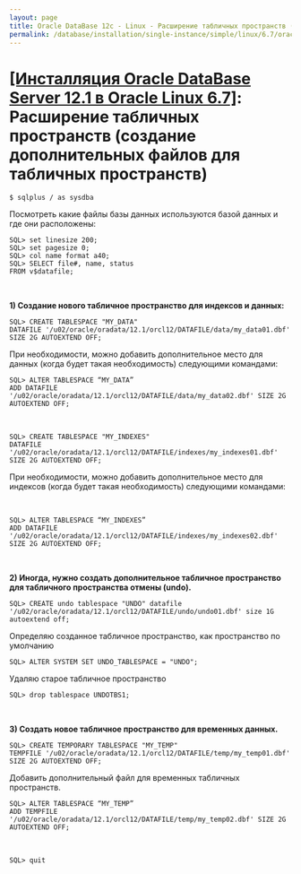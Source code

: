 ```yaml
---
layout: page
title: Oracle DataBase 12c - Linux - Расширение табличных пространств (создание дополнительных файлов для табличных пространств)
permalink: /database/installation/single-instance/simple/linux/6.7/oracle/12.1/oracle-additionals-datafiles/
---
```


# <a href="/database/installation/single-instance/simple/linux/6.7/oracle/12.1/">[Инсталляция Oracle DataBase Server 12.1 в Oracle Linux 6.7]</a>: Расширение табличных пространств (создание дополнительных файлов для табличных пространств)


	$ sqlplus / as sysdba


Посмотреть какие файлы базы данных используются базой данных и где они расположены:


	SQL> set linesize 200;
	SQL> set pagesize 0;
	SQL> col name format a40;
	SQL> SELECT file#, name, status
	FROM v$datafile;


<br/>

**1) Создание нового табличное пространство для индексов и данных:**


	SQL> CREATE TABLESPACE "MY_DATA"
	DATAFILE '/u02/oracle/oradata/12.1/orcl12/DATAFILE/data/my_data01.dbf' SIZE 2G AUTOEXTEND OFF;


При необходимости, можно добавить дополнительное место для данных (когда будет такая необходимость) следующими командами:


	SQL> ALTER TABLESPACE “MY_DATA”
	ADD DATAFILE  '/u02/oracle/oradata/12.1/orcl12/DATAFILE/data/my_data02.dbf' SIZE 2G AUTOEXTEND OFF;

<br/>

	SQL> CREATE TABLESPACE "MY_INDEXES"
	DATAFILE '/u02/oracle/oradata/12.1/orcl12/DATAFILE/indexes/my_indexes01.dbf' SIZE 2G AUTOEXTEND OFF;


При необходимости, можно добавить дополнительное место для индексов (когда будет такая необходимость) следующими командами:


<br/>

	SQL> ALTER TABLESPACE “MY_INDEXES”
	ADD DATAFILE  '/u02/oracle/oradata/12.1/orcl12/DATAFILE/indexes/my_indexes02.dbf' SIZE 2G AUTOEXTEND OFF;


<br/>

**2) Иногда, нужно создать дополнительное табличное пространство для табличного пространства отмены (undo).**


	SQL> CREATE undo tablespace "UNDO" datafile '/u02/oracle/oradata/12.1/orcl12/DATAFILE/undo/undo01.dbf' size 1G autoextend off;


Определяю созданное табличное пространство, как пространство по умолчанию

	SQL> ALTER SYSTEM SET UNDO_TABLESPACE = "UNDO";



Удаляю старое табличное пространство


	SQL> drop tablespace UNDOTBS1;


<br/>

**3) Создать новое табличное пространство для временных данных.**


	SQL> CREATE TEMPORARY TABLESPACE "MY_TEMP"
	TEMPFILE '/u02/oracle/oradata/12.1/orcl12/DATAFILE/temp/my_temp01.dbf' SIZE 2G AUTOEXTEND OFF;


Добавить дополнительный файл для временных табличных пространств.


	SQL> ALTER TABLESPACE “MY_TEMP”
	ADD TEMPFILE '/u02/oracle/oradata/12.1/orcl12/DATAFILE/temp/my_temp02.dbf' SIZE 2G AUTOEXTEND OFF;


<br/>

	SQL> quit
